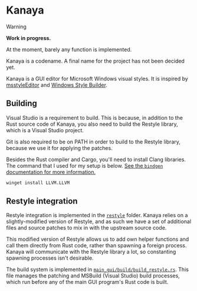 # Kanaya

> [!WARNING]  
> **Work in progress.**
>
> At the moment, barely any function is implemented.
>
> Kanaya is a codename. A final name for the project has not been decided yet.

Kanaya is a GUI editor for Microsoft Windows visual styles. It is inspired by [msstyleEditor](//github.com/nptr/msstyleEditor) and [Windows Style Builder](//www.vistastylebuilder.com/).

## Building

Visual Studio is a requirement to build. This is because, in addition to the Rust source code of Kanaya, you also need to build the Restyle library, which is a Visual Studio project.

Git is also required to be on PATH in order to build to the Restyle library, because we use it for applying the patches.

Besides the Rust compiler and Cargo, you'll need to install Clang libraries. The command that I used for my setup is below. [See the `bindgen` documentation for more information.](//rust-lang.github.io/rust-bindgen/requirements.html)

```cmd
winget install LLVM.LLVM
```

## Restyle integration

Restyle integration is implemented in the [`restyle`](/restyle/) folder. Kanaya relies on a slightly-modified version of Restyle, and as such we have a set of additional files and source patches to mix in with the upstream source code.

This modified version of Restyle allows us to add own helper functions and call them directly from Rust code, rather than spawning a foreign process. Kanaya will communicate with the Restyle library a lot, so constanting spawning processes isn't desirable.

The build system is implemented in [`main_gui/build/build_restyle.rs`](/main_gui/build/build_restyle.rs). This file manages the patching and MSBuild (Visual Studio) build processes, which run before any of the main GUI program's Rust code is built.